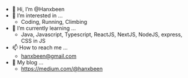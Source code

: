 - 👋 Hi, I’m @Hanxbeen
- 👀 I’m interested in ...
  - Coding, Running, Climbing
- 🌱 I’m currently learning ...
  - Java, Javascript, Typescript, ReactJS, NextJS, NodeJS, express, CSS in JS
- 📫 How to reach me ...
  - hanxbeen@gmail.com
- 💙 My blog ...
  - https://medium.com/@hanxbeen
<!---
Hanxbeen/Hanxbeen is a ✨ special ✨ repository because its `README.md` (this file) appears on your GitHub profile.
You can click the Preview link to take a look at your changes.
--->
